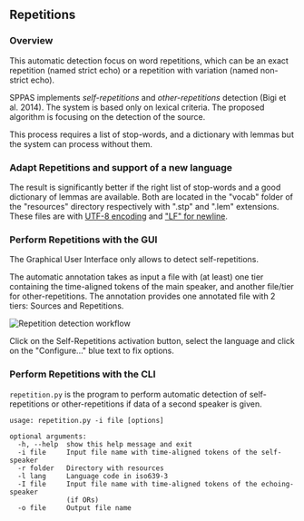 ## Repetitions

### Overview

This automatic detection focus on word repetitions, which can be an exact
repetition (named strict echo) or a repetition with variation (named 
non-strict echo).

SPPAS implements *self-repetitions* and *other-repetitions* detection (Bigi
et al. 2014). The system is based only on lexical criteria.
The proposed algorithm is focusing on the detection of the source.

This process requires a list of stop-words, and a dictionary with lemmas but
the system can process without them.


### Adapt Repetitions and support of a new language

The result is significantly better if the right list of stop-words and a
good dictionary of lemmas are available. Both are located in the "vocab" 
folder of the "resources" directory respectively with ".stp" and ".lem"
extensions. These files are with
[UTF-8 encoding](https://en.wikipedia.org/wiki/UTF-8) 
and ["LF" for newline](https://en.wikipedia.org/wiki/Newline).


### Perform Repetitions with the GUI

The Graphical User Interface only allows to detect self-repetitions.

The automatic annotation takes as input a file with (at least) one
tier containing the time-aligned tokens of the main speaker, and another 
file/tier for other-repetitions.
The annotation provides one annotated file with 2 tiers: Sources and Repetitions.

![Repetition detection workflow](./etc/figures/repetworkflow.bmp)

Click on the Self-Repetitions activation button, select the language and 
click on the "Configure..." blue text to fix options.


### Perform Repetitions with the CLI

`repetition.py` is the program to perform automatic detection of
self-repetitions or other-repetitions if data of a second speaker is given.

~~~~~~~~~~~~~~~~~~~~~~~~~~~~~~~~~~~~~~~~~~~~~~
usage: repetition.py -i file [options]

optional arguments:
  -h, --help  show this help message and exit
  -i file     Input file name with time-aligned tokens of the self-speaker
  -r folder   Directory with resources
  -l lang     Language code in iso639-3
  -I file     Input file name with time-aligned tokens of the echoing-speaker
              (if ORs)
  -o file     Output file name
~~~~~~~~~~~~~~~~~~~~~~~~~~~~~~~~~~~~~~~~~~~~~~

